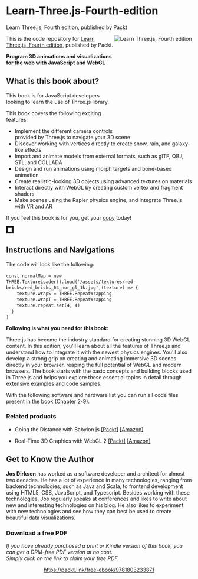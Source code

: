 # Learn-Three.js-Fourth-edition
Learn Three.js, Fourth edition, published by Packt


<a href="https://www.packtpub.com/product/learn-three.js-fourth-edition/9781803233871"><img src="https://static.packt-cdn.com/products/9781803233871/cover/smaller" alt="Learn Three.js, Fourth edition" height="256px" align="right"></a>

This is the code repository for [Learn Three.js, Fourth edition](https://www.packtpub.com/product/learn-three.js-fourth-edition/9781803233871), published by Packt.

**Program 3D animations and visualizations for the web with JavaScript and WebGL**

## What is this book about?

This book is for JavaScript developers looking to learn the use of Three.js library.	

This book covers the following exciting features:

* Implement the different camera controls provided by Three.js to navigate your 3D scene
* Discover working with vertices directly to create snow, rain, and galaxy-like effects
* Import and animate models from external formats, such as glTF, OBJ, STL, and COLLADA
* Design and run animations using morph targets and bone-based animation
* Create realistic-looking 3D objects using advanced textures on materials
* Interact directly with WebGL by creating custom vertex and fragment shaders
* Make scenes using the Rapier physics engine, and integrate Three.js with VR and AR

If you feel this book is for you, get your [copy](https://www.amazon.com/dp/1803233877) today!

<a href="https://www.packtpub.com/?utm_source=github&utm_medium=banner&utm_campaign=GitHubBanner"><img src="https://raw.githubusercontent.com/PacktPublishing/GitHub/master/GitHub.png" 
alt="https://www.packtpub.com/" border="5" /></a>


## Instructions and Navigations

The code will look like the following:

```
const normalMap = new THREE.TextureLoader().load('/assets/textures/red-bricks/red_bricks_04_nor_gl_1k.jpg',(texture) => {
    texture.wrapS = THREE.RepeatWrapping
    texture.wrapT = THREE.RepeatWrapping
    texture.repeat.set(4, 4)
  }
)

```

**Following is what you need for this book:**

Three.js has become the industry standard for creating stunning 3D WebGL content. In this edition, you’ll learn about all the features of Three.js and understand how to integrate it with the newest physics engines. You'll also develop a strong grip on creating and animating immersive 3D scenes directly in your browser, reaping the full potential of WebGL and modern browsers.
The book starts with the basic concepts and building blocks used in Three.js and helps you explore these essential topics in detail through extensive examples and code samples. 

With the following software and hardware list you can run all code files present in the book (Chapter 2-9).

### Related products <Other books you may enjoy>
* Going the Distance with Babylon.js  [[Packt]](https://www.packtpub.com/product/going-the-distance-with-babylonjs/9781801076586) [[Amazon]](https://www.amazon.com/Going-Distance-Babylon-js-maintainable-browser-based-ebook/dp/B09ZBB2Q1H)

* Real-Time 3D Graphics with WebGL 2 [[Packt]](https://www.packtpub.com/product/real-time-3d-graphics-with-webgl-2-second-edition/9781788629690) [[Amazon]](https://www.amazon.com/Real-Time-Graphics-WebGL-interactive-applications/dp/1788629698)


## Get to Know the Author
**Jos Dirksen** has worked as a software developer and architect for almost two decades. He has a lot of experience in many technologies, ranging from backend technologies, such as Java and Scala, to frontend development using HTML5, CSS, JavaScript, and Typescript. Besides working with these technologies, Jos regularly speaks at conferences and likes to write about new and interesting technologies on his blog. He also likes to experiment with new technologies and see how they can best be used to create beautiful data visualizations.

### Download a free PDF

 <i>If you have already purchased a print or Kindle version of this book, you can get a DRM-free PDF version at no cost.<br>Simply click on the link to claim your free PDF.</i>
<p align="center"> <a href="https://packt.link/free-ebook/9781803233871">https://packt.link/free-ebook/9781803233871 </a> </p>